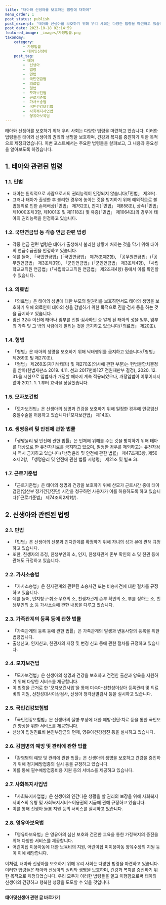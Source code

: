 ```yaml
---
title: "태아와 신생아를 보호하는 법령에 대하여"
menu_order: 1
post_status: publish
post_excerpt: '태아와 신생아를 보호하기 위해 우리 사회는 다양한 법령을 마련하고 있습니다. 이러한 법령들은 태아와 신생아의 권리와 생명을 보호하며, 건강과 복지를 증진하기 위한 목적으로 제정되었습니다. 이번 포스트에서는 주요한 법령들을 살펴보고, 그 내용과 중요성을 알아보도록 하겠습니다.'
post_date: 2023-10-18 02:14:59
featured_image: _images/가정법률.png
taxonomy:
    category:
        - 가정법률
        - 태아및신생아
    post_tag:
        - 태아
        -  신생아
        -  법령
        -  민법
        -  국민연금법
        -  의료법
        -  형법
        -  모자보건법
        -  근로기준법
        -  가사소송법
        -  국민건강보험법
        -  사회복지사업법
        -  영유아보육법
---
```



태아와 신생아를 보호하기 위해 우리 사회는 다양한 법령을 마련하고 있습니다. 이러한 법령들은 태아와 신생아의 권리와 생명을 보호하며, 건강과 복지를 증진하기 위한 목적으로 제정되었습니다. 이번 포스트에서는 주요한 법령들을 살펴보고, 그 내용과 중요성을 알아보도록 하겠습니다.

## 1. 태아와 관련된 법령

### 1.1. 민법

- 태아는 원칙적으로 사람으로서의 권리능력이 인정되지 않습니다(「민법」 제3조).
- 그러나 태아가 출생한 후 불리한 경우에 놓이는 것을 방지하기 위해 예외적으로 불법행위로 인한 손해배상(「민법」 제762조), 인지(「민법」 제858조), 상속(「민법」 제1000조제3항, 제1001조 및 제1118조) 및 유증(「민법」 제1064조)의 경우에 태아의 권리능력을 인정하고 있습니다.

### 1.2. 국민연금법 등 각종 연금 관련 법령

- 각종 연금 관련 법령은 태아가 출생해서 불리한 상황에 처하는 것을 막기 위해 태아의 연금수급권을 인정하고 있습니다.
- 예를 들어, 「국민연금법」(「국민연금법」 제75조제2항), 「공무원연금법」(「공무원연금법」 제3조제3항), 「군인연금법」(「군인연금법」 제3조제4항), 「사립학교교직원 연금법」(「사립학교교직원 연금법」 제2조제4항) 등에서 이를 확인할 수 있습니다.

### 1.3. 의료법

- 「의료법」은 태아의 성별에 대한 부모의 알권리를 보호하면서도 태아의 생명을 보호하기 위해 의료인이 태아의 성을 감별하기 위한 목적으로 진찰·검사 등을 하는 것을 금지하고 있습니다.
- 임신 32주 이전에 태아나 임부를 진찰·검사하던 중 알게 된 태아의 성을 임부, 임부의 가족 및 그 밖의 사람에게 알리는 것을 금지하고 있습니다(「의료법」 제20조).

### 1.4. 형법

- 「형법」은 태아의 생명을 보호하기 위해 낙태행위를 금지하고 있습니다(「형법」 제269조 및 제270조).
- 「형법」 제269조(자기낙태죄) 및 제270조(의사에 관한 부분)는 헌법불합치결정을 받아(헌법재판소 2019. 4.11. 선고 2017헌바127 전원재판부 결정), 2020. 12. 31.을 시한으로 입법자가 개정할 때까지 계속 적용되었으나, 개정입법이 이루어지지 않아 2021. 1. 1.부터 효력을 상실했습니다.

### 1.5. 모자보건법

- 「모자보건법」은 신생아의 생명과 건강을 보호하기 위해 일정한 경우에 인공임신중절수술을 허용하고 있습니다(「모자보건법」 제14조).

### 1.6. 생명윤리 및 안전에 관한 법률

- 「생명윤리 및 안전에 관한 법률」은 인체에 위해를 주는 것을 방지하기 위해 태아를 대상으로 한 유전자치료를 금지하고 있으며, 일정한 경우를 제외하고는 유전자검사 역시 금지하고 있습니다(「생명윤리 및 안전에 관한 법률」 제47조제3항, 제50조제2항, 「생명윤리 및 안전에 관한 법률 시행령」 제21조 및 별표 3).

### 1.7. 근로기준법

- 「근로기준법」은 태아의 생명과 건강을 보호하기 위해 산모가 근로시간 중에 태아검진(임산부 정기건강진단) 시간을 청구하면 사용자가 이를 허용하도록 하고 있습니다(「근로기준법」 제74조의2제1항).

## 2. 신생아와 관련된 법령

### 2.1. 민법

- 「민법」은 신생아의 신분과 친자관계를 확정하기 위해 자녀의 성과 본에 관해 규정하고 있습니다.
- 또한, 친생자의 추정, 친생부인의 소, 인지, 친생자관계 존부 확인의 소 및 친권 등에 관해도 규정하고 있습니다.

### 2.2. 가사소송법

- 「가사소송법」은 친자관계와 관련된 소송사건 또는 비송사건에 대한 절차를 규정하고 있습니다.
- 예를 들어, 인지청구·취소·무효의 소, 친생자관계 존부 확인의 소, 부를 정하는 소, 친생부인의 소 등 가사소송에 관한 내용을 다루고 있습니다.

### 2.3. 가족관계의 등록 등에 관한 법률

- 「가족관계의 등록 등에 관한 법률」은 가족관계의 발생과 변동사항의 등록을 위한 법령입니다.
- 출생신고, 인지신고, 친권자의 지정 및 변경 신고 등에 관한 절차를 규정하고 있습니다.

### 2.4. 모자보건법

- 「모자보건법」은 신생아의 생명과 건강을 보호하고 건전한 출산과 양육을 지원하기 위해 다양한 서비스를 제공합니다.
- 이 법령을 근거로 한 '모자보건사업'을 통해 미숙아·선천성이상아 등록관리 및 의료비의 지원, 선천성대사이상검사, 신생아 청각선별검사 등을 실시하고 있습니다.

### 2.5. 국민건강보험법

- 「국민건강보험법」은 신생아의 질병·부상에 대한 예방·진단·치료 등을 통한 국민보건 향상을 위한 서비스를 제공합니다.
- 신생아 입원진료비 본인부담금의 면제, 영유아건강검진 등을 실시하고 있습니다.

### 2.6. 감염병의 예방 및 관리에 관한 법률

- 「감염병의 예방 및 관리에 관한 법률」은 신생아의 생명을 보호하고 건강을 증진하기 위해 정기예방접종의 실시 등을 규정하고 있습니다.
- 이를 통해 필수예방접종비용 지원 등의 서비스를 제공하고 있습니다.

### 2.7. 사회복지사업법

- 「사회복지사업법」은 신생아의 인간다운 생활을 할 권리의 보장을 위해 사회복지서비스의 유형 및 사회복지서비스이용권의 지급에 관해 규정하고 있습니다.
- 이를 통해 신생아 돌봄 지원 등의 서비스를 실시하고 있습니다.

### 2.8. 영유아보육법

- 「영유아보육법」은 영유아의 심신 보호와 건전한 교육을 통한 가정복지의 증진을 위해 다양한 서비스를 제공합니다.
- 어린이집 이용아동에 대한 보육비의 지원, 어린이집 미이용아동 양육수당의 지원 등이 이에 해당합니다.

이처럼, 태아와 신생아를 보호하기 위해 우리 사회는 다양한 법령을 마련하고 있습니다. 이러한 법령들은 태아와 신생아의 권리와 생명을 보호하며, 건강과 복지를 증진하기 위한 목적으로 제정되었습니다. 우리 모두가 이러한 법령들을 알고 이행함으로써 태아와 신생아의 건강하고 행복한 성장을 도모할 수 있을 것입니다.

<!-- wp:separator -->
<hr class="wp-block-separator has-alpha-channel-opacity"/>
<!-- /wp:separator -->

<!-- wp:group {"backgroundColor":"base","layout":{"type":"constrained"}} -->
<div class="wp-block-group has-base-background-color has-background"><!-- wp:paragraph {"align":"center","fontSize":"medium"} -->
<p class="has-text-align-center has-large-font-size"><strong>태아및신생아 관련 글 바로가기</strong></p>
<!-- /wp:paragraph -->


<!-- wp:latest-posts
{"categories":[{"id":1496,"count":19,"description":"","link":"https://uknowlaw.com/category/%ed%83%9c%ec%95%84%eb%b0%8f%ec%8b%a0%ec%83%9d%ec%95%84/","name":"태아및신생아","slug":"태아및신생아","taxonomy":"category","parent":0,"meta":[],"_links":{"self":[{"href":"https://uknowlaw.com/wp-json/wp/v2/categories/1496"}],"collection":[{"href":"https://uknowlaw.com/wp-json/wp/v2/categories"}],"about":[{"href":"https://uknowlaw.com/wp-json/wp/v2/taxonomies/category"}],"wp:post_type":[{"href":"https://uknowlaw.com/wp-json/wp/v2/posts?categories=1496"}],"curies":[{"name":"wp","href":"https://api.w.org/{rel}","templated":true}]}}],"postsToShow":100,"excerptLength":28,"postLayout":"grid","columns":2,"featuredImageAlign":"left","featuredImageSizeSlug":"large","fontSize":"small"} /--></div>
<!-- /wp:group -->